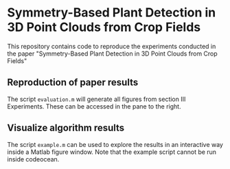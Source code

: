 # Symmetry-Based Plant Detection in 3D Point Clouds from Crop Fields

This repository contains code to reproduce the experiments conducted in the paper "Symmetry-Based Plant Detection in 3D Point Clouds from Crop Fields"

## Reproduction of paper results
The script `evaluation.m` will generate all figures from section III Experiments.
These can be accessed in the pane to the right.

## Visualize algorithm results
The script `example.m` can be used to explore the results in an interactive way inside a Matlab figure window.
Note that the example script cannot be run inside codeocean.
